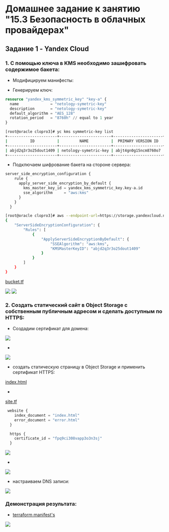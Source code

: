 # Домашнее задание к занятию "15.3 Безопасность в облачных провайдерах"

## Задание 1 - Yandex Cloud

### 1. С помощью ключа в KMS необходимо зашифровать содержимое бакета:

- Модифицируем манифесты:

- Генерируем ключ:

```tf
resource "yandex_kms_symmetric_key" "key-a" {
  name              = "netology-symetric-key"
  description       = "netology-symetric-key"
  default_algorithm = "AES_128"
  rotation_period   = "8760h" // equal to 1 year
}
```

```bash
[root@oracle clopro3]# yc kms symmetric-key list
+----------------------+-----------------------+----------------------+-------------------+---------------------+--------+
|          ID          |         NAME          |  PRIMARY VERSION ID  | DEFAULT ALGORITHM |     CREATED AT      | STATUS |
+----------------------+-----------------------+----------------------+-------------------+---------------------+--------+
| abjd2q3r3o25dout1409 | netology-symetric-key | abjt4gn0g15ncm8760o7 | AES_128           | 2023-07-21 11:25:48 | ACTIVE |
+----------------------+-----------------------+----------------------+-------------------+---------------------+--------+

```

- Подключаем шифрование бакета на стороне сервера:

```tf
server_side_encryption_configuration {
    rule {
      apply_server_side_encryption_by_default {
        kms_master_key_id = yandex_kms_symmetric_key.key-a.id
        sse_algorithm     = "aws:kms"
      }
    }
  }
```

```bash
[root@oracle clopro3]# aws --endpoint-url=https://storage.yandexcloud.net/ s3api get-bucket-encryption --bucket pustovit-netology-bucket
{
    "ServerSideEncryptionConfiguration": {
        "Rules": [
            {
                "ApplyServerSideEncryptionByDefault": {
                    "SSEAlgorithm": "aws:kms",
                    "KMSMasterKeyID": "abjd2q3r3o25dout1409"
                }
            }
        ]
    }
}
```

[bucket.tf](/clopro/trfrm3/main.tf)

<img src="img/HW 15.3 YC kms key.png"/>

<img src="img/HW 15.3 YC kms key2.png"/>

### 2. Создать статический сайт в Object Storage c собственным публичным адресом и сделать доступным по HTTPS:

- Cоздадим сертификат для домена:

<img src="img/HW 15.3 YC sertificat.png"/>

-

<img src="img/HW 15.3 YC sertificat2.png"/>

- создать статическую страницу в Object Storage и применить сертификат HTTPS:

[index.html](/clopro/trfrm3/index.html)

-

[site.tf](/clopro/trfrm3/site.tf)

```tf
 website {
    index_document = "index.html"
    error_document = "error.html"
  }

  https {
    certificate_id = "fpq9ci308vapp3o3n3sj"
  }
```

<img src="img/HW 15.3 YC bucket site.png"/>

-

<img src="img/HW 15.3 YC site https.png"/>

- настраиваем DNS записи:

<img src="img/HW 15.3 YC dns.png"/>

### Демонстрация результата:

- [terraform manifest's](/clopro/trfrm3)

<img src="img/HW 15.3 YC site result.png"/>